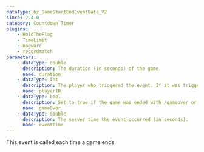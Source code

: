 ```yaml
---
dataType: bz_GameStartEndEventData_V2
since: 2.4.0
category: Countdown Timer
plugins:
    - HoldTheFlag
    - TimeLimit
    - nagware
    - recordmatch
parameters:
    - dataType: double
      description: The duration (in seconds) of the game.
      name: duration
    - dataType: int
      description: The player who triggered the event. If it was triggered automatically, this value will be the server ID (253)
      name: playerID
    - dataType: bool
      description: Set to true if the game was ended with /gameover or /superkill or via the API
      name: gameOver
    - dataType: double
      description: The server time the event occurred (in seconds).
      name: eventTime
---
```


This event is called each time a game ends
